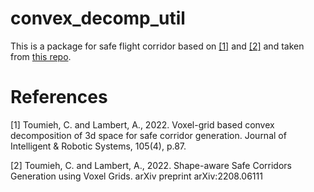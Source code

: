 # convex_decomp_util
This is a package for safe flight corridor based on [[1]](#1) and [[2]](#2) and taken from [this repo](https://github.com/lis-epfl/multi_agent_pkgs).

# References
<a id="1">[1]</a>
Toumieh, C. and Lambert, A., 2022. Voxel-grid based convex decomposition of 3d space for safe corridor generation. Journal of Intelligent & Robotic Systems, 105(4), p.87.

<a id="2">[2]</a>
Toumieh, C. and Lambert, A., 2022. Shape-aware Safe Corridors Generation using Voxel Grids. arXiv preprint arXiv:2208.06111
